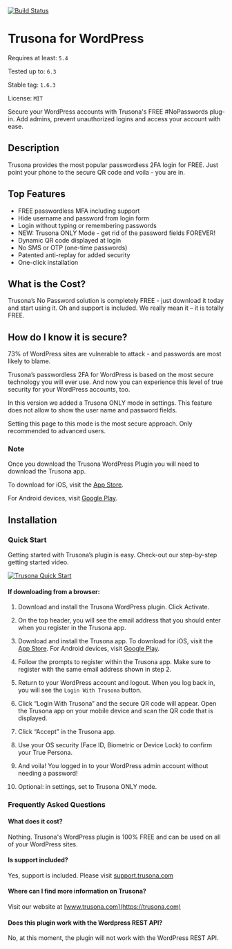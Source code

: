 [![Build Status](https://travis-ci.com/trusona/trusona-wordpress-plugin.svg?branch=master)](https://travis-ci.com/trusona/trusona-wordpress-plugin)

# Trusona for WordPress

Requires at least: `5.4`

Tested up to: `6.3`

Stable tag: `1.6.3`

License: `MIT`

Secure your WordPress accounts with Trusona's FREE #NoPasswords plug-in. Add admins, prevent unauthorized logins and access your account with ease.

## Description

Trusona provides the most popular passwordless 2FA login for FREE.  Just point your phone to the secure QR code and voila - you are in.

## Top Features

*   FREE passwordless MFA including support
*   Hide username and password from login form
*   Login without typing or remembering passwords
*   NEW: Trusona ONLY Mode - get rid of the password fields FOREVER!
*   Dynamic QR code displayed at login
*   No SMS or OTP (one-time passwords)
*   Patented anti-replay for added security
*   One-click installation

## What is the Cost?

Trusona’s No Password solution is completely FREE  - just download it today and start using it. Oh and support is included. We really mean it – it is totally FREE.

## How do I know it is secure?

73% of WordPress sites are vulnerable to attack - and passwords are most likely to blame.

Trusona’s passwordless 2FA for WordPress is based on the most secure technology you will ever use.  And now you can experience this level of true security for your WordPress accounts, too.

In this version we added a Trusona ONLY mode in settings.  This feature does not allow to show the user name and password fields.

Setting this page to this mode is the most secure approach.  Only recommended to advanced users.

### Note

Once you download the Trusona WordPress Plugin you will need to download the Trusona app.

To download for iOS, visit the [App Store](https://itunes.apple.com/us/app/trusona/id1052983449).

For Android devices, visit [Google Play](https://play.google.com/store/apps/details?id=com.trusona.trusona).

## Installation

### Quick Start

Getting started with Trusona’s plugin is easy. Check-out our step-by-step getting started video.

[![Trusona Quick Start](http://i.vimeocdn.com/video/761017320_640.jpg)](https://vimeo.com/318523401)


#### If downloading from a browser:

1. Download and install the Trusona WordPress plugin. Click Activate.

1. On the top header, you will see the email address that you should enter when you register in the Trusona app.

1. Download and install the Trusona app. To download for iOS, visit the [App Store](https://itunes.apple.com/us/app/trusona/id1052983449). For Android devices, visit [Google Play](https://play.google.com/store/apps/details?id=com.trusona.trusona).

1. Follow the prompts to register within the Trusona app. Make sure to register with the same email address shown in step 2.

1. Return to your WordPress account and logout. When you log back in, you will see the `Login With Trusona` button.

1. Click “Login With Trusona” and the secure QR code will appear. Open the Trusona app on your mobile device and scan the QR code that is displayed.

1. Click “Accept” in the Trusona app.

1. Use your OS security (Face ID, Biometric or Device Lock) to confirm your True Persona.

1. And voila! You logged in to your WordPress admin account without needing a password!

1. Optional: in settings, set to Trusona ONLY mode.


### Frequently Asked Questions

#### What does it cost?

Nothing. Trusona's WordPress plugin is 100% FREE and can be used on all of your WordPress sites.

#### Is support included?

Yes, support is included. Please visit [support.trusona.com](https://support.trusona.com)

#### Where can I find more information on Trusona?

Visit our website at [www.trusona.com](https://trusona.com)

#### Does this plugin work with the Wordpress REST API?

No, at this moment, the plugin will not work with the WordPress REST API.

